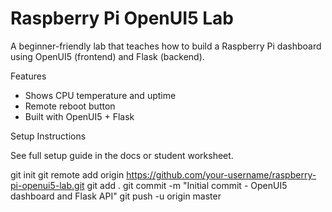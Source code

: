 # Raspberry Pi OpenUI5 Lab

A beginner-friendly lab that teaches how to build a Raspberry Pi dashboard using OpenUI5 (frontend) and Flask (backend).

Features

- Shows CPU temperature and uptime
- Remote reboot button
- Built with OpenUI5 + Flask

Setup Instructions

See full setup guide in the docs or student worksheet.

git init
git remote add origin https://github.com/your-username/raspberry-pi-openui5-lab.git
git add .
git commit -m "Initial commit - OpenUI5 dashboard and Flask API"
git push -u origin master
